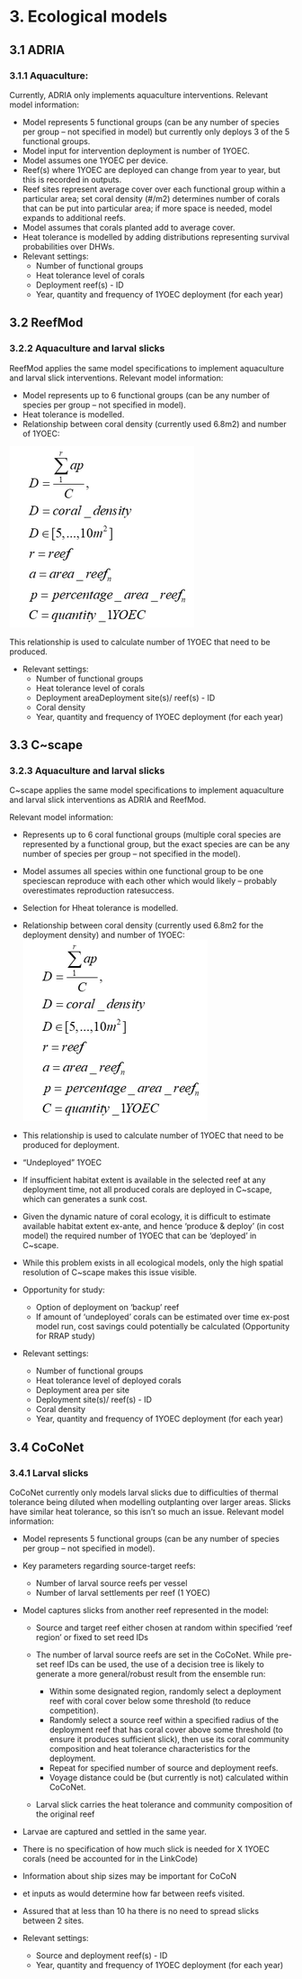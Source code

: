 # 3.	Ecological models
## 3.1	ADRIA
### 3.1.1	Aquaculture:
Currently, ADRIA only implements aquaculture interventions.
Relevant model information:

- Model represents 5 functional groups (can be any number of species per group – not specified in model) but currently only deploys 3 of the 5 functional groups.
- Model input for intervention deployment is number of 1YOEC.
- Model assumes one 1YOEC per device.
- Reef(s) where 1YOEC are deployed can change from year to year, but this is recorded in outputs.
- Reef sites represent average cover over each functional group within a particular area; set coral density (#/m2) determines number of corals that can be put into particular area; if more space is needed, model expands to additional reefs.
- Model assumes that corals planted add to average cover.
- Heat tolerance is modelled by adding distributions representing survival probabilities over DHWs.
- Relevant settings:
    - Number of functional groups
    - Heat tolerance level of corals
    - Deployment reef(s) - ID
    - Year, quantity and frequency of 1YOEC deployment (for each year)


## 3.2	ReefMod
### 3.2.2	Aquaculture and larval slicks
ReefMod applies the same model specifications to implement aquaculture and larval slick interventions. 
Relevant model information:

-	Model represents up to 6 functional groups (can be any number of species per group – not specified in model).
-	Heat tolerance is modelled.
-	Relationship between coral density (currently used 6.8m2) and number of 1YOEC:

 ![equation](coral_density_equation.png)

This relationship is used to calculate number of 1YOEC that need to be produced.
-	Relevant settings:
    -	Number of functional groups
    -	Heat tolerance level of corals
    -	Deployment areaDeployment site(s)/ reef(s) - ID
    - Coral density
    - Year, quantity and frequency of 1YOEC deployment (for each year)
    
## 3.3	C~scape
### 3.2.3	Aquaculture and larval slicks
C~scape applies the same model specifications to implement aquaculture and larval slick interventions as ADRIA and ReefMod.

Relevant model information:

-	Represents up to 6 coral functional groups (multiple coral species are represented by a functional group, but the exact species are can be any number of species per group – not specified in the model).
-	Model assumes all species within one functional group to be one speciescan reproduce with each other which would likely – probably overestimates reproduction ratesuccess.
-	Selection for Hheat tolerance is modelled.
-	Relationship between coral density (currently used 6.8m2 for the deployment density) and number of 1YOEC:
  ![equation](coral_density_equation.png)
- This relationship is used to calculate number of 1YOEC that need to be produced for deployment.
-	“Undeployed” 1YOEC
-	If insufficient habitat extent is available in the selected reef at any deployment time, not all produced corals are deployed in C~scape, which can generates a sunk cost.
-	Given the dynamic nature of coral ecology, it is difficult to estimate available habitat extent ex-ante, and hence ‘produce & deploy’ (in cost model) the required number of 1YOEC that can be ‘deployed’ in C~scape.
-	While this problem exists in all ecological models, only the high spatial resolution of C~scape makes this issue visible.
- Opportunity for study:
    - Option of deployment on ‘backup’ reef
    - If amount of ‘undeployed’ corals can be estimated over time ex-post model run, cost savings could potentially be calculated (Opportunity for RRAP study)
      
-	Relevant settings:
    - Number of functional groups
    - Heat tolerance level of deployed corals
    - Deployment area per site
    - Deployment site(s)/ reef(s) - ID
    - Coral density
    - Year, quantity and frequency of 1YOEC deployment (for each year)
    
## 3.4	CoCoNet
### 3.4.1	Larval slicks
CoCoNet currently only models larval slicks due to difficulties of thermal tolerance being diluted when modelling outplanting over larger areas. Slicks have similar heat tolerance, so this isn’t so much an issue.
Relevant model information:

-	Model represents 5 functional groups (can be any number of species per group – not specified in model).
-	Key parameters regarding source-target reefs:
    - Number of larval source reefs per vessel
    - Number of larval settlements per reef (1 YOEC)
-	Model captures slicks from another reef represented in the model:
  
    - Source and target reef either chosen at random within specified ‘reef region’ or fixed to set reed IDs
    - The number of larval source reefs are set in the CoCoNet. While pre-set reef IDs can be used, the use of a decision tree is likely to generate a more general/robust result from the ensemble run:
          
        - Within some designated region, randomly select a deployment reef with coral cover below some threshold (to reduce competition).
        - Randomly select a source reef within a specified radius of the deployment reef that has coral cover above some threshold (to ensure it produces sufficient slick), then use its coral community composition and heat tolerance characteristics for the deployment.
        - Repeat for specified number of source and deployment reefs.
        - Voyage distance could be (but currently is not) calculated within CoCoNet.
          
    - Larval slick carries the heat tolerance and community composition of the original reef
      
-	Larvae are captured and settled in the same year.
-	There is no specification of how much slick is needed for X 1YOEC corals (need be accounted for in the LinkCode)
-	Information about ship sizes may be important for CoCoN
-	et inputs as would determine how far between reefs visited.
-	Assured that at less than 10 ha there is no need to spread slicks between 2 sites.

-	Relevant settings:
  
      - Source and deployment reef(s) - ID
      - Year, quantity and frequency of 1YOEC deployment (for each year)

